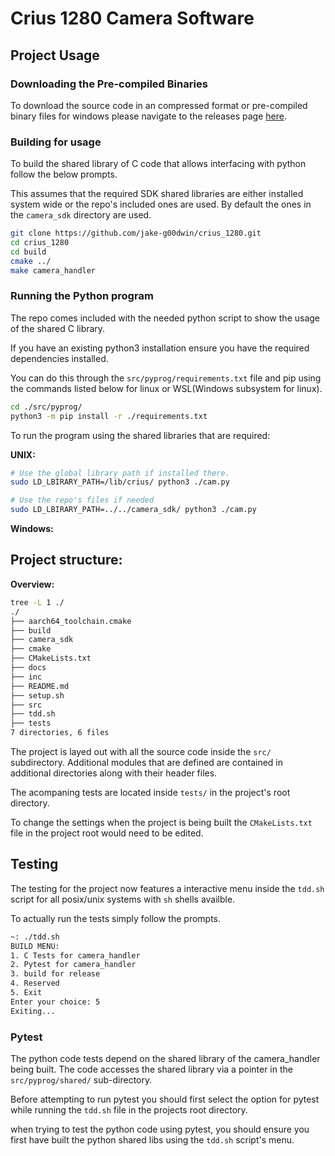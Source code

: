 # Crius 1280 Camera Software

## Project Usage

### Downloading the Pre-compiled Binaries

To download the source code in an compressed format or pre-compiled binary
files for windows please navigate to the releases page [here](https://github.com/jake-g00dwin/crius_1280/releases).

### Building for usage


To build the shared library of C code that allows interfacing with python
follow the below prompts.

This assumes that the required SDK shared libraries are either installed 
system wide or the repo's included ones are used. By default the ones in the
`camera_sdk` directory are used.


```sh
git clone https://github.com/jake-g00dwin/crius_1280.git
cd crius_1280
cd build
cmake ../
make camera_handler
```

### Running the Python program

The repo comes included with the needed python script to show the usage of
the shared C library.

If you have an existing python3 installation ensure you have the required
dependencies installed.

You can do this through the `src/pyprog/requirements.txt` file and pip using the 
commands listed below for linux or WSL(Windows subsystem for linux).
```sh
cd ./src/pyprog/
python3 -m pip install -r ./requirements.txt
```

To run the program using the shared libraries that are required:

**UNIX:**
```sh
# Use the global library path if installed there.
sudo LD_LBIRARY_PATH=/lib/crius/ python3 ./cam.py

# Use the repo's files if needed
sudo LD_LBIRARY_PATH=../../camera_sdk/ python3 ./cam.py
```

**Windows:**





## Project structure:

**Overview:**
```sh
tree -L 1 ./
./
├── aarch64_toolchain.cmake
├── build
├── camera_sdk
├── cmake
├── CMakeLists.txt
├── docs
├── inc
├── README.md
├── setup.sh
├── src
├── tdd.sh
├── tests
7 directories, 6 files
```
The project is layed out with all the source code inside the `src/` 
subdirectory. Additional modules that are defined are contained in additional
directories along with their header files.

The acompaning tests are located inside `tests/` in the project's root 
directory.

To change the settings when the project is being built the `CMakeLists.txt`
file in the project root would need to be edited.


## Testing

The testing for the project now features a interactive menu inside the 
`tdd.sh` script for all posix/unix systems with `sh` shells availble.

To actually run the tests simply follow the prompts.

```sh
~: ./tdd.sh
BUILD MENU:
1. C Tests for camera_handler
2. Pytest for camera_handler
3. build for release
4. Reserved
5. Exit
Enter your choice: 5 
Exiting...
```

### Pytest

The python code tests depend on the shared library of the camera_handler 
being built. The code accesses the shared library via a pointer in the 
`src/pyprog/shared/` sub-directory.

Before attempting to run pytest you should first select the option for pytest
while running the `tdd.sh` file in the projects root directory.

when trying to test the python code using pytest, you should ensure you first
have built the python shared libs using the `tdd.sh` script's menu.
